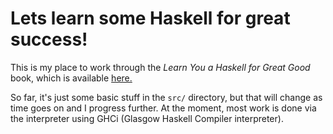 # Lets learn some Haskell for great success!
This is my place to work through the _Learn You a Haskell for Great Good_ book,
which is available [here.](http://learnyouahaskell.com)  
  
So far, it's just some basic stuff in the `src/` directory, but that will 
change as time goes on and I progress further. At the moment, most work is done
via the interpreter using GHCi (Glasgow Haskell Compiler interpreter).